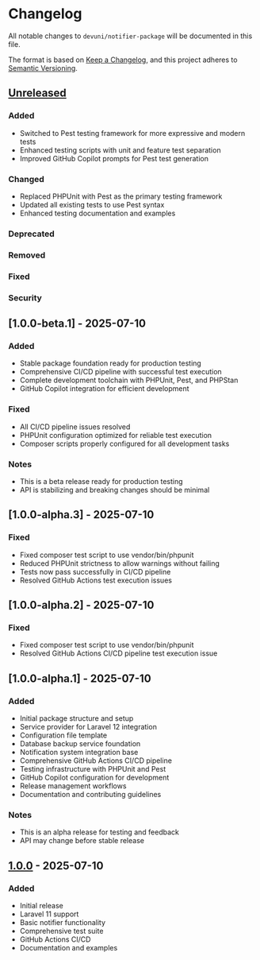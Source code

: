 # Changelog

All notable changes to `devuni/notifier-package` will be documented in this file.

The format is based on [Keep a Changelog](https://keepachangelog.com/en/1.0.0/),
and this project adheres to [Semantic Versioning](https://semver.org/spec/v2.0.0.html).

## [Unreleased]

### Added
- Switched to Pest testing framework for more expressive and modern tests
- Enhanced testing scripts with unit and feature test separation
- Improved GitHub Copilot prompts for Pest test generation

### Changed
- Replaced PHPUnit with Pest as the primary testing framework
- Updated all existing tests to use Pest syntax
- Enhanced testing documentation and examples

### Deprecated

### Removed

### Fixed

### Security

## [1.0.0-beta.1] - 2025-07-10

### Added

-   Stable package foundation ready for production testing
-   Comprehensive CI/CD pipeline with successful test execution
-   Complete development toolchain with PHPUnit, Pest, and PHPStan
-   GitHub Copilot integration for efficient development

### Fixed

-   All CI/CD pipeline issues resolved
-   PHPUnit configuration optimized for reliable test execution
-   Composer scripts properly configured for all development tasks

### Notes

-   This is a beta release ready for production testing
-   API is stabilizing and breaking changes should be minimal

## [1.0.0-alpha.3] - 2025-07-10

### Fixed

-   Fixed composer test script to use vendor/bin/phpunit
-   Reduced PHPUnit strictness to allow warnings without failing
-   Tests now pass successfully in CI/CD pipeline
-   Resolved GitHub Actions test execution issues

## [1.0.0-alpha.2] - 2025-07-10

### Fixed

-   Fixed composer test script to use vendor/bin/phpunit
-   Resolved GitHub Actions CI/CD pipeline test execution issue

## [1.0.0-alpha.1] - 2025-07-10

### Added

-   Initial package structure and setup
-   Service provider for Laravel 12 integration
-   Configuration file template
-   Database backup service foundation
-   Notification system integration base
-   Comprehensive GitHub Actions CI/CD pipeline
-   Testing infrastructure with PHPUnit and Pest
-   GitHub Copilot configuration for development
-   Release management workflows
-   Documentation and contributing guidelines

### Notes

-   This is an alpha release for testing and feedback
-   API may change before stable release

## [1.0.0] - 2025-07-10

### Added

-   Initial release
-   Laravel 11 support
-   Basic notifier functionality
-   Comprehensive test suite
-   GitHub Actions CI/CD
-   Documentation and examples

[Unreleased]: https://github.com/devuni-cz/notifier-package/compare/v1.0.0...HEAD
[1.0.0]: https://github.com/devuni-cz/notifier-package/releases/tag/v1.0.0
